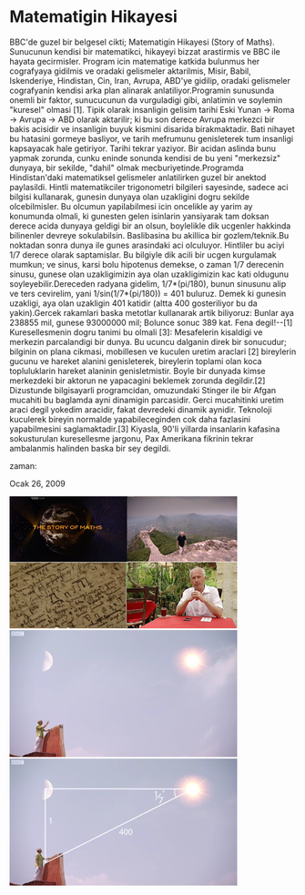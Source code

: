 # Matematigin Hikayesi
BBC'de guzel bir belgesel cikti; Matematigin Hikayesi (Story of Maths). Sunucunun kendisi bir matematikci, hikayeyi bizzat arastirmis ve BBC ile hayata gecirmisler. Program icin matematige katkida bulunmus  her cografyaya gidilmis ve oradaki gelismeler aktarilmis, Misir, Babil, Iskenderiye, Hindistan, Cin, Iran, Avrupa, ABD'ye gidilip, oradaki gelismeler cografyanin kendisi arka plan alinarak anlatiliyor.Programin sunusunda onemli bir faktor, sunucucunun da vurguladigi gibi, anlatimin ve soylemin "kuresel" olmasi [1]. Tipik olarak insanligin gelisim tarihi Eski Yunan -> Roma -> Avrupa -> ABD olarak  aktarilir; ki bu son derece Avrupa merkezci bir bakis acisidir ve insanligin buyuk kismini disarida birakmaktadir. Bati nihayet bu hatasini gormeye basliyor, ve tarih mefrumunu genisleterek tum insanligi kapsayacak hale getiriyor. Tarihi tekrar yaziyor. Bir acidan aslinda bunu yapmak zorunda, cunku eninde sonunda kendisi de bu yeni "merkezsiz" dunyaya, bir sekilde, "dahil" olmak mecburiyetinde.Programda Hindistan'daki matematiksel gelismeler anlatilirken guzel bir anektod paylasildi. Hintli matematikciler trigonometri bilgileri sayesinde, sadece aci bilgisi kullanarak, gunesin dunyaya olan uzakligini dogru sekilde olcebilmisler. Bu olcumun yapilabilmesi icin oncelikle ay yarim ay konumunda olmali, ki gunesten gelen isinlarin yansiyarak tam doksan derece acida dunyaya geldigi bir an olsun, boylelikle dik ucgenler hakkinda bilinenler devreye sokulabilsin. Baslibasina bu akillica bir gozlem/teknik.Bu noktadan sonra dunya ile gunes arasindaki aci olculuyor. Hintliler bu aciyi 1/7 derece olarak saptamislar. Bu bilgiyle dik acili bir ucgen kurgulamak mumkun; ve sinus, karsi bolu hipotenus demekse, o zaman 1/7 derecenin sinusu, gunese olan uzakligimizin aya olan uzakligimizin kac kati oldugunu  soyleyebilir.Dereceden radyana gidelim, 1/7*(pi/180), bunun sinusunu alip ve ters cevirelim, yani 1/sin(1/7*(pi/180)) = 401 buluruz. Demek ki gunesin uzakligi, aya olan uzakligin 401 katidir (altta 400 gosteriliyor bu da yakin).Gercek rakamlari baska metotlar kullanarak artik biliyoruz: Bunlar aya 238855 mil, gunese 93000000 mil; Bolunce sonuc 389 kat. Fena degil!--[1] Kuresellesmenin dogru tanimi bu olmali [3]: Mesafelerin kisaldigi ve merkezin parcalandigi bir dunya. Bu ucuncu dalganin direk bir sonucudur; bilginin on plana cikmasi, mobillesen ve kuculen uretim araclari [2] bireylerin gucunu ve hareket alanini genisleterek, bireylerin toplami olan koca topluluklarin hareket alaninin genisletmistir. Boyle bir dunyada kimse merkezdeki bir aktorun ne yapacagini beklemek zorunda degildir.[2] Dizustunde bilgisayarli programcidan, omuzundaki Stinger ile bir Afgan mucahiti bu baglamda ayni dinamigin parcasidir. Gerci mucahitinki uretim araci degil yokedim aracidir, fakat devredeki dinamik aynidir. Teknoloji kuculerek bireyin normalde yapabileceginden cok daha fazlasini yapabilmesini saglamaktadir.[3] Kiyasla, 90'li yillarda insanlarin kafasina sokusturulan kuresellesme jargonu, Pax Amerikana fikrinin tekrar ambalanmis halinden baska bir sey degildi.







zaman:

Ocak 26, 2009










![](mathsall.png)
![](indiansunmoon2.png)
![](indiansunmoon3.png)

